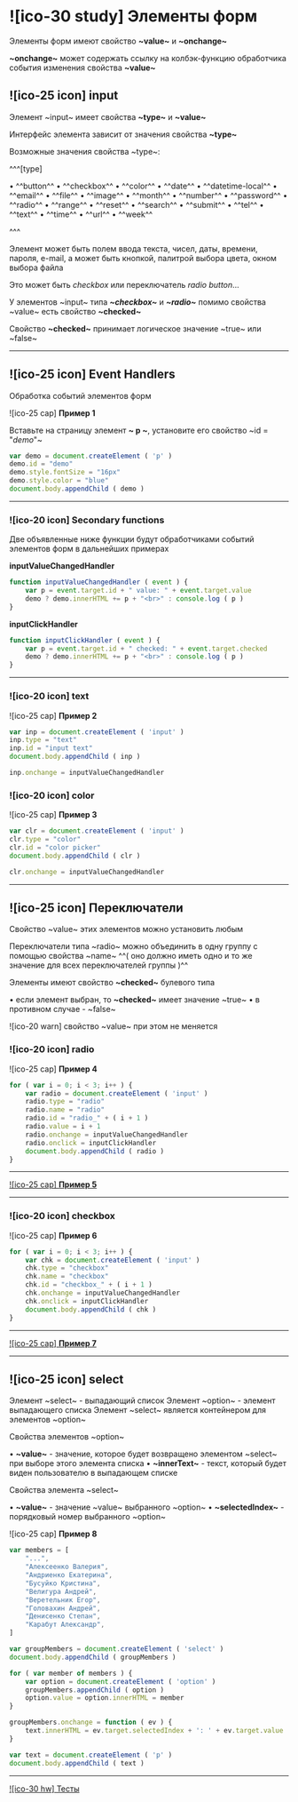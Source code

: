 # ![ico-30 study] Элементы форм

Элементы форм имеют свойство   **~value~** и **~onchange~**

**~onchange~** может содержать ссылку на колбэк-функцию обработчика события изменения свойства **~value~**

## ![ico-25 icon] input

Элемент ~input~ имеет свойства  **~type~** и  **~value~**

Интерфейс элемента зависит от значения свойства  **~type~**

Возможные значения свойства  ~type~:

^^^[type]

• ^^button^^
• ^^checkbox^^
• ^^color^^
• ^^date^^
• ^^datetime-local^^
• ^^email^^
• ^^file^^
• ^^image^^
• ^^month^^
• ^^number^^
• ^^password^^
• ^^radio^^
• ^^range^^
• ^^reset^^
• ^^search^^
• ^^submit^^
• ^^tel^^
• ^^text^^
• ^^time^^
• ^^url^^
• ^^week^^

^^^

Элемент может быть полем ввода текста, чисел, даты, времени, пароля, e-mail,
а может быть кнопкой, палитрой выбора цвета, окном выбора файла

Это может быть  _checkbox_  или  переключатель _radio button_...

У элементов ~input~ типа  **_~checkbox~_** и  **_~radio~_** помимо свойства  ~value~  есть свойство  **~checked~**

Свойство  **~checked~**  принимает логическое значение  ~true~  или  ~false~

____________________

## ![ico-25 icon] Event Handlers

Обработка событий элементов форм

![ico-25 cap] **Пример 1**

Вставьте на страницу элемент  **~ p ~**, установите его свойство  ~id = "_demo_"~

~~~javascript
var demo = document.createElement ( 'p' )
demo.id = "demo"
demo.style.fontSize = "16px"
demo.style.color = "blue"
document.body.appendChild ( demo )
~~~

____________________________

### ![ico-20 icon] Secondary functions

Две объявленные ниже функции будут обработчиками событий элементов форм в дальнейших примерах

**inputValueChangedHandler**

~~~javascript
function inputValueChangedHandler ( event ) {
    var p = event.target.id + " value: " + event.target.value
    demo ? demo.innerHTML += p + "<br>" : console.log ( p )      
}
~~~

**inputClickHandler**

~~~javascript
function inputClickHandler ( event ) {
    var p = event.target.id + " checked: " + event.target.checked
    demo ? demo.innerHTML += p + "<br>" : console.log ( p )
}
~~~

__________________________________

### ![ico-20 icon] text

![ico-25 cap] **Пример 2**

~~~javascript
var inp = document.createElement ( 'input' )
inp.type = "text"
inp.id = "input text"
document.body.appendChild ( inp )

inp.onchange = inputValueChangedHandler
~~~

### ![ico-20 icon] color

![ico-25 cap] **Пример 3**

~~~javascript
var clr = document.createElement ( 'input' )
clr.type = "color"
clr.id = "color picker"
document.body.appendChild ( clr )

clr.onchange = inputValueChangedHandler
~~~

_____________________________

## ![ico-25 icon] Переключатели

Свойство  ~value~  этих элементов можно установить любым

Переключатели типа  ~radio~  можно объединить в одну группу с помощью свойства  ~name~
^^( оно должно иметь одно и то же значение для всех переключателей группы )^^

Элементы имеют свойство **~checked~** булевого типа

• если элемент выбран, то **~checked~** имеет значение ~true~
• в противном случае - ~false~

![ico-20 warn] свойство  ~value~  при этом не меняется

### ![ico-20 icon] radio

![ico-25 cap] **Пример 4**

~~~javascript
for ( var i = 0; i < 3; i++ ) {
    var radio = document.createElement ( 'input' )
    radio.type = "radio"
    radio.name = "radio"
    radio.id = "radio_" + ( i + 1 )
    radio.value = i + 1
    radio.onchange = inputValueChangedHandler
    radio.onclick = inputClickHandler
    document.body.appendChild ( radio )
}
~~~

________________________

[![ico-25 cap] **Пример 5**](https://jsfiddle.net/npso86uy/2/)

__________________________________

### ![ico-20 icon] checkbox

![ico-25 cap] **Пример 6**

~~~javascript
for ( var i = 0; i < 3; i++ ) {
    var chk = document.createElement ( 'input' )
    chk.type = "checkbox"
    chk.name = "checkbox"
    chk.id = "checkbox_" + ( i + 1 )
    chk.onchange = inputValueChangedHandler
    chk.onclick = inputClickHandler
    document.body.appendChild ( chk )
}
~~~

_____________________________

[![ico-25 cap] **Пример 7**](https://jsfiddle.net/npso86uy/3/)

_____________________________

## ![ico-25 icon] select

Элемент ~select~ - выпадающий список
Элемент ~option~ - элемент выпадающего списка
Элемент ~select~ является контейнером для элементов ~option~

Свойства элементов  ~option~

• **~value~** - значение, которое будет возвращено элементом ~select~ при выборе этого элемента списка
• **~innerText~** - текст, который будет виден пользователю в выпадающем списке

Свойства элемента  ~select~

• **~value~** - значение ~value~ выбранного ~option~
• **~selectedIndex~** - порядковый номер выбранного ~option~

![ico-25 cap] **Пример 8**

~~~~js
var members = [
    "...",
    "Алексеенко Валерия",
    "Андриенко Екатерина",
    "Бусуйко Кристина",
    "Велигура Андрей",
    "Веретельник Егор",
    "Головахин Андрей",
    "Денисенко Степан",
    "Карабут Александр",
]

var groupMembers = document.createElement ( 'select' )
document.body.appendChild ( groupMembers )

for ( var member of members ) {
    var option = document.createElement ( 'option' )
    groupMembers.appendChild ( option )
    option.value = option.innerHTML = member
}

groupMembers.onchange = function ( ev ) {
    text.innerHTML = ev.target.selectedIndex + ': ' + ev.target.value
}

var text = document.createElement ( 'p' )
document.body.appendChild ( text )
~~~~

___________________________

[![ico-30 hw] Тесты](https://garevna.github.io/js-quiz/#forms)
